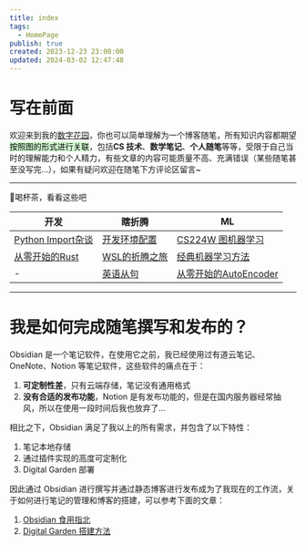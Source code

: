 ```yaml
---
title: index
tags:
  - HomePage
publish: true
created: 2023-12-23 23:00:00
updated: 2024-03-02 12:47:48
---
```


# 写在前面

欢迎来到我的[数字花园](https://www.zhihu.com/question/400660802)，你也可以简单理解为一个博客随笔，所有知识内容都期望<mark style="background: #BBFABBA6;">按照图的形式进行关联</mark>，包括**CS 技术**、**数学笔记**、**个人随笔**等等，受限于自己当时的理解能力和个人精力，有些文章的内容可能质量不高、充满错误（某些随笔甚至没写完...），如果有疑问欢迎在随笔下方评论区留言~

---
🍵喝杯茶，看看这些吧

| 开发                                        | 瞎折腾                            | ML                                                |
| ------------------------------------------- | --------------------------------- | ------------------------------------------------- |
| [Python Import杂谈](Python%20Import杂谈.md) | [开发环境配置](开发环境配置.md)   | [CS224W 图机器学习](CS224W%20图机器学习.md)       |
| [从零开始的Rust](从零开始的Rust.md)         | [WSL的折腾之旅](WSL的折腾之旅.md) | [经典机器学习方法](经典机器学习方法.md)           |
| -                                           | [英语从句](英语从句.md)           | [从零开始的AutoEncoder](从零开始的AutoEncoder.md) |
---
# 我是如何完成随笔撰写和发布的？

Obsidian 是一个笔记软件，在使用它之前，我已经使用过有道云笔记、OneNote、Notion 等笔记软件，这些软件的痛点在于：
1. **可定制性差**，只有云端存储，笔记没有通用格式
2. **没有合适的发布功能**，Notion 是有发布功能的，但是在国内服务器经常抽风，所以在使用一段时间后我也放弃了...

相比之下，Obsidian 满足了我以上的所有需求，并包含了以下特性：
1. 笔记本地存储
2. 通过插件实现的高度可定制化
3. Digital Garden 部署

因此通过 Obsidian 进行撰写并通过静态博客进行发布成为了我现在的工作流，关于如何进行笔记的管理和博客的搭建，可以参考下面的文章：
1. [Obsidian 食用指北](Obsidian%20食用指北.md)
2. [Digital Garden 搭建方法](Digital%20Garden%20搭建方法.md)